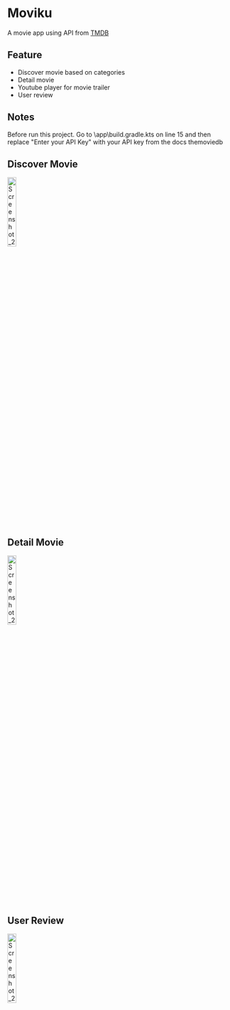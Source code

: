 # Moviku
A movie app using API from [TMDB](https://developer.themoviedb.org/docs/getting-started)

## Feature
- Discover movie based on categories
- Detail movie
- Youtube player for movie trailer
- User review

## Notes
Before run this project. Go to \app\build.gradle.kts on line 15 and then replace "Enter your API Key" with your API key from the docs themoviedb

## Discover Movie
<img src="https://github.com/Rizqanmr/Moviku/assets/45690865/3479aa1b-f0f6-4dff-955e-d93d9aa85c8d" width="20%" alt="Screenshot_20240207_152723_Moviku"></img>

## Detail Movie
<img src="https://github.com/Rizqanmr/Moviku/assets/45690865/709f00d6-65a0-4ac9-a375-100d7dc50f7e" width="20%" alt="Screenshot_20240207_152747_Moviku"></img>

## User Review
<img src="https://github.com/Rizqanmr/Moviku/assets/45690865/db15118d-cba8-4702-8e8b-bf0bc7f8c282" width="20%" alt="Screenshot_20240207_152757_Moviku"></img>
